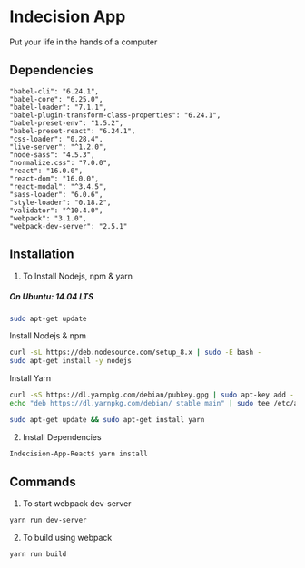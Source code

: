 # Indecision App
Put your life in the hands of a computer

## Dependencies

    "babel-cli": "6.24.1",
    "babel-core": "6.25.0",
    "babel-loader": "7.1.1",
    "babel-plugin-transform-class-properties": "6.24.1",
    "babel-preset-env": "1.5.2",
    "babel-preset-react": "6.24.1",
    "css-loader": "0.28.4",
    "live-server": "^1.2.0",
    "node-sass": "4.5.3",
    "normalize.css": "7.0.0",
    "react": "16.0.0",
    "react-dom": "16.0.0",
    "react-modal": "^3.4.5",
    "sass-loader": "6.0.6",
    "style-loader": "0.18.2",
    "validator": "^10.4.0",
    "webpack": "3.1.0",
    "webpack-dev-server": "2.5.1"
    
## Installation
1. To Install Nodejs, npm & yarn
##### On Ubuntu: 14.04 LTS

```bash
sudo apt-get update
```
Install Nodejs & npm

```bash
curl -sL https://deb.nodesource.com/setup_8.x | sudo -E bash -
sudo apt-get install -y nodejs
```
Install Yarn
```bash
curl -sS https://dl.yarnpkg.com/debian/pubkey.gpg | sudo apt-key add -
echo "deb https://dl.yarnpkg.com/debian/ stable main" | sudo tee /etc/apt/sources.list.d/yarn.list

sudo apt-get update && sudo apt-get install yarn
```

2. Install Dependencies
```bash
Indecision-App-React$ yarn install
```

## Commands
1. To start webpack dev-server
```bash
yarn run dev-server
```
2. To build using webpack
```bash
yarn run build
```
		
